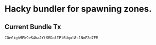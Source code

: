 # Hacky bundler for spawning zones.

## Current Bundle Tx
`COeGighMFk9eS4haJYtSRDalIPl6Uqul8s1NmF2d7EM`